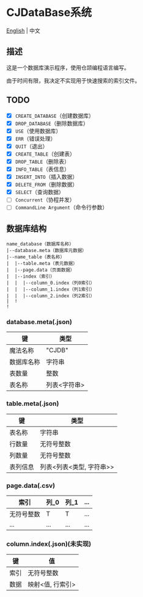 # CJDataBase系统

[English](../README.md) | 中文

## 描述

这是一个数据库演示程序，使用仓颉编程语言编写。

由于时间有限，我决定不实现用于快速搜索的索引文件。

## TODO

- [x] `CREATE_DATABASE`（创建数据库）
- [x] `DROP_DATABASE`（删除数据库）
- [x] `USE`（使用数据库）
- [x] `ERR`（错误处理）
- [x] `QUIT`（退出）
- [x] `CREATE_TABLE`（创建表）
- [x] `DROP_TABLE`（删除表）
- [x] `INFO_TABLE`（表信息）
- [x] `INSERT_INTO`（插入数据）
- [x] `DELETE_FROM`（删除数据）
- [x] `SELECT`（查询数据）
- [ ] `Concurrent`（协程并发）
- [ ] `CommandLine Argument`（命令行参数）

## 数据库结构

```structure
name_database（数据库名称）
|--database.meta（数据库元数据）
|--name_table（表名称）
|  |--table.meta（表元数据）
|  |--page.data（页面数据）
|  |--index（索引）
|  |  |--column_0.index（列0索引）
|  |  |--column_1.index（列1索引）
|  |  |--column_2.index（列2索引）
|  !
!
```

### database.meta(.json)

| 键 | 类型 |
| --- | ----- |
| 魔法名称 | "CJDB" |
| 数据库名称 | 字符串 |
| 表数量 | 整数 |
| 表名称 | 列表\<字符串> |

### table.meta(.json)

| 键 | 类型 |
| --- | ---- |
| 表名称 | 字符串 |
| 行数量 | 无符号整数 |
| 列数量 | 无符号整数 |
| 表列信息 | 列表\<列表<类型, 字符串>> |

### page.data(.csv)

| 索引 | 列_0 | 列_1 | ... |
| ----- | -------- | -------- | --- |
| 无符号整数 | T | T | ... |
| ... | ... | ... | ... |

### column.index(.json)(未实现)

| 键 | 值 |
| --- | ----- |
| 索引 | 无符号整数 |
| 数据 | 映射<值, 行索引> |
